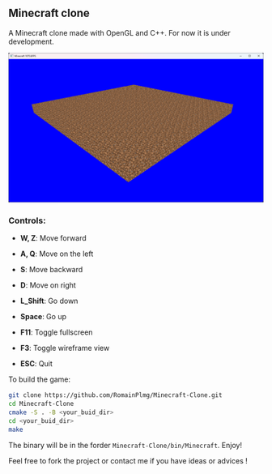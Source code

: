 ## Minecraft clone

A Minecraft clone made with OpenGL and C++. For now it is under development.

<div align="center">
  <img src="Minecraft-Clone/screenshots/Chunk_fill.png" alt="Chunk_fill" width="1000"/>
</div>

### Controls:
- **W, Z**: Move forward
- **A, Q**: Move on the left
- **S**: Move backward
- **D**: Move on right
- **L_Shift**: Go down
- **Space**: Go up

- **F11**: Toggle fullscreen
- **F3**: Toggle wireframe view
- **ESC**: Quit

To build the game:
```bash
git clone https://github.com/RomainPlmg/Minecraft-Clone.git
cd Minecraft-Clone
cmake -S . -B <your_buid_dir>
cd <your_buid_dir>
make
```

The binary will be in the forder `Minecraft-Clone/bin/Minecraft`. Enjoy!

Feel free to fork the project or contact me if you have ideas or advices !
